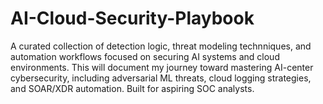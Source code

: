 # AI-Cloud-Security-Playbook
A curated collection of detection logic, threat modeling technniques, and automation workflows focused on securing AI systems and cloud environments. This will document my journey toward mastering AI-center cybersecurity, including adversarial ML threats, cloud logging strategies, and SOAR/XDR automation. Built for aspiring SOC analysts. 

